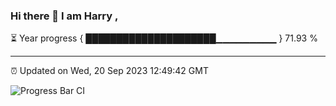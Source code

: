 ### Hi there 👋 I am Harry , 

⏳ Year progress { █████████████████████▁▁▁▁▁▁▁▁▁ } 71.93 %

---

⏰ Updated on Wed, 20 Sep 2023 12:49:42 GMT

![Progress Bar CI](https://github.com/duykhang68/duykhang68/workflows/Progress%20Bar%20CI/badge.svg)

